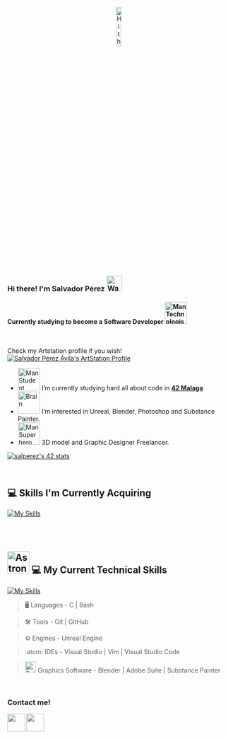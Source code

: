 <p align="center"><img width=15%" src="https://github.com/alansmathew/alansmathew/raw/master/lang.gif" alt="Hi there!" /></p>

### Hi there! I'm Salvador Pérez <img src="https://raw.githubusercontent.com/Tarikul-Islam-Anik/Animated-Fluent-Emojis/master/Emojis/Hand%20gestures/Waving%20Hand%20Medium-Light%20Skin%20Tone.png" alt="Waving Hand Medium-Light Skin Tone" width="35" height="35" />

#### Currently studying to become a Software Developer <img src="https://raw.githubusercontent.com/Tarikul-Islam-Anik/Animated-Fluent-Emojis/master/Emojis/People%20with%20professions/Man%20Technologist%20Medium%20Skin%20Tone.png" alt="Man Technologist Medium Skin Tone" width="50" height="50" />
<br>
 
Check my Artstation profile if you wish! <br>
[![Salvador Pérez Ávila's ArtStation Profile](https://cdna.artstation.com/p/assets/images/images/062/720/060/large/salvador-perez-avila-sepabeatartstation.jpg?1683794398)](https://www.artstation.com/sepabeat)

- <img src="https://raw.githubusercontent.com/Tarikul-Islam-Anik/Animated-Fluent-Emojis/master/Emojis/People%20with%20professions/Man%20Student%20Light%20Skin%20Tone.png" alt="Man Student Light Skin Tone" width="50" height="50" /> I’m currently studying hard all about code in **<a href="https://www.42malaga.com/"> 42 Malaga</a>**
- <img src="https://raw.githubusercontent.com/Tarikul-Islam-Anik/Animated-Fluent-Emojis/master/Emojis/Hand%20gestures/Brain.png" alt="Brain" width="50" height="50" /> I’m interested in Unreal, Blender, Photoshop and Substance Painter.
- <img src="https://raw.githubusercontent.com/Tarikul-Islam-Anik/Animated-Fluent-Emojis/master/Emojis/People%20with%20professions/Man%20Superhero%20Light%20Skin%20Tone.png" alt="Man Superhero Light Skin Tone" width="50" height="50" />  3D model and Graphic Designer Freelancer.
<p align="left">
<a href="https://github.com/JaeSeoKim/badge42"><img src="https://badge42.vercel.app/api/v2/clhix5w76003008mct7fgznr4/stats?cursusId=21&coalitionId=275" alt="salperez's 42 stats" /></a>
</p>

<br>

## 💻 Skills I'm Currently Acquiring

[![My Skills](https://skillicons.dev/icons?i=python,c,html,css)](https://skillicons.dev)



<br>
<br>

## <img src="https://raw.githubusercontent.com/Tarikul-Islam-Anik/Animated-Fluent-Emojis/master/Emojis/People/Astronaut.png" alt="Astronaut" width="50" height="50" /> 💻 My Current Technical Skills

[![My Skills](https://skillicons.dev/icons?i=blender,c,git,github,ps,unreal,ai,vscode)](https://skillicons.dev)

> :desktop_computer:  Languages - C | Bash

> :hammer_and_wrench:  Tools -  Git | GitHub

> :gear:  Engines -   Unreal Engine

> :atom:  IDEs -  Visual Studio | Vim | Visual Studio Code

> <img src="https://raw.githubusercontent.com/Tarikul-Islam-Anik/Animated-Fluent-Emojis/master/Emojis/Objects/Paintbrush.png" alt="Paintbrush" width="25" height="25" />  Graphics Software -  Blender | Adobe Suite  | Substance Painter

<br>

<h3><p align="left"> Contact me!</p></h3>

[<img src="https://user-images.githubusercontent.com/121127625/226583635-92749b76-e3ba-49f8-8dd4-091c3c1367c7.png" width="40" height="40" align = left></img>](https://www.linkedin.com/in/salvadorperezavila/)
[<img src="https://user-images.githubusercontent.com/121127625/226584389-2e19928e-40c9-4980-b934-d37ded697b59.png" width="40" height="40" align = left></img>](mailto:sepabeat@gmail.com)



